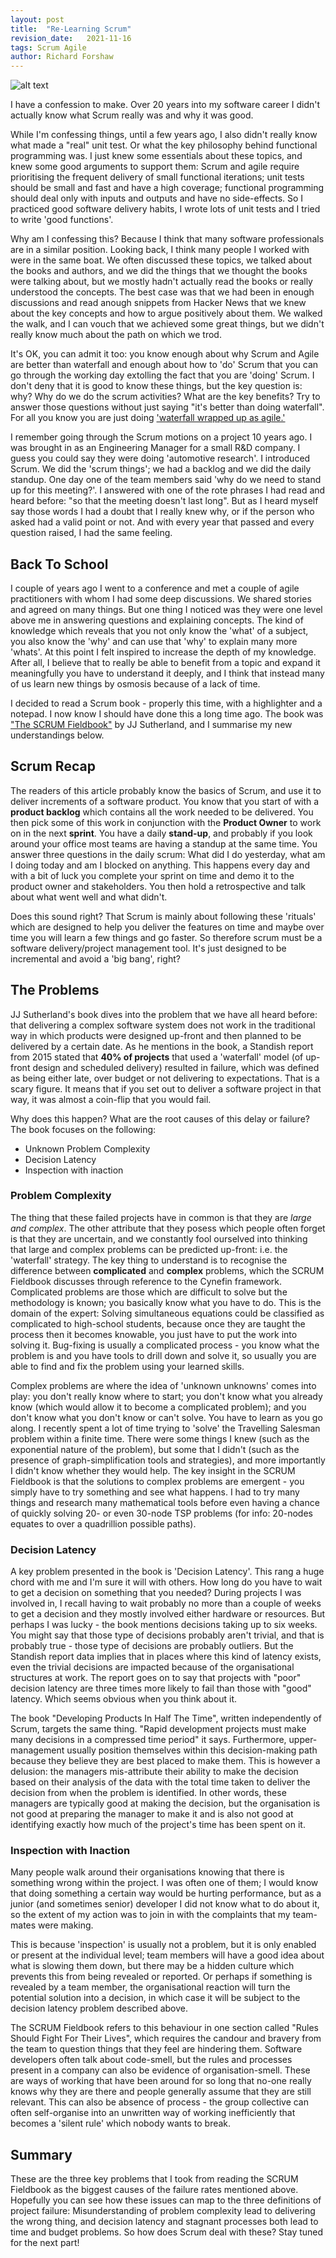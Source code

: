 ```yaml
---
layout: post
title:  "Re-Learning Scrum"
revision_date:   2021-11-16
tags: Scrum Agile
author: Richard Forshaw
---
```


![alt text](images/classroom.jpg "Re-Learning Scrum")

I have a confession to make. Over 20 years into my software career I didn't actually know what Scrum really was and why it was good.

While I'm confessing things, until a few years ago, I also didn't really know what made a "real" unit test. Or what the key philosophy behind functional programming was. I just knew some essentials about these topics, and knew some good arguments to support them: Scrum and agile require prioritising the frequent delivery of small functional iterations; unit tests should be small and fast and have a high coverage; functional programming should deal only with inputs and outputs and have no side-effects. So I practiced good software delivery habits, I wrote lots of unit tests and I tried to write 'good functions'.

Why am I confessing this? Because I think that many software professionals are in a similar position. Looking back, I think many people I worked with were in the same boat. We often discussed these topics, we talked about the books and authors, and we did the things that we thought the books were talking about, but we mostly hadn't actually read the books or really understood the concepts. The best case was that we had been in enough discussions and read anough snippets from Hacker News that we knew about the key concepts and how to argue positively about them. We walked the walk, and I can vouch that we achieved some great things, but we didn't really know much about the path on which we trod.

It's OK, you can admit it too: you know enough about why Scrum and Agile are better than waterfall and enough about how to 'do' Scrum that you can go through the working day extolling the fact that you are 'doing' Scrum. I don't deny that it is good to know these things, but the key question is: why? Why do we do the scrum activities? What are the key benefits? Try to answer those questions without just saying "it's better than doing waterfall". For all you know you are just doing ['waterfall wrapped up as agile.'](https://www.mountaingoatsoftware.com/blog/an-iterative-waterfall-isnt-agile)

I remember going through the Scrum motions on a project 10 years ago. I was brought in as an Engineering Manager for a small R&D company. I guess you could say they were doing 'automotive research'. I introduced Scrum. We did the 'scrum things'; we had a backlog and we did the daily standup. One day one of the team members said 'why do we need to stand up for this meeting?'. I answered with one of the rote phrases I had read and heard before: "so that the meeting doesn't last long". But as I heard myself say those words I had a doubt that I really knew why, or if the person who asked had a valid point or not. And with every year that passed and every question raised, I had the same feeling.

## Back To School

I couple of years ago I went to a conference and met a couple of agile practitioners with whom I had some deep discussions. We shared stories and agreed on many things. But one thing I noticed was they were one level above me in answering questions and explaining concepts. The kind of knowledge which reveals that you not only know the 'what' of a subject, you also know the 'why' and can use that 'why' to explain many more 'whats'. At this point I felt inspired to increase the depth of my knowledge. After all, I believe that to really be able to benefit from a topic and expand it meaningfully you have to understand it deeply, and I think that instead many of us learn new things by osmosis because of a lack of time.

I decided to read a Scrum book - properly this time, with a highlighter and a notepad. I now know I should have done this a long time ago. The book was ["The SCRUM Fieldbook"](https://www.goodreads.com/book/show/43582738-the-scrum-fieldbook) by JJ Sutherland, and I summarise my new understandings below.

## Scrum Recap

The readers of this article probably know the basics of Scrum, and use it to deliver increments of a software product. You know that you start of with a **product backlog** which contains all the work needed to be delivered. You then pick some of this work in conjunction with the **Product Owner** to work on in the next **sprint**. You have a daily **stand-up**, and probably if you look around your office most teams are having a standup at the same time. You answer three questions in the daily scrum: What did I do yesterday, what am I doing today and am I blocked on anything. This happens every day and with a bit of luck you complete your sprint on time and demo it to the product owner and stakeholders. You then hold a retrospective and talk about what went well and what didn't.

Does this sound right? That Scrum is mainly about following these 'rituals' which are designed to help you deliver the features on time and maybe over time you will learn a few things and go faster. So therefore scrum must be a software delivery/project management tool. It's just designed to be incremental and avoid a 'big bang', right?


## The Problems

JJ Sutherland's book dives into the problem that we have all heard before: that delivering a complex software system does not work in the traditional way in which products were designed up-front and then planned to be delivered by a certain date. As he mentions in the book, a Standish report from 2015 stated that **40% of projects** that used a 'waterfall' model (of up-front design and scheduled delivery) resulted in failure, which was defined as being either late, over budget or not delivering to expectations. That is a scary figure. It means that if you set out to deliver a software project in that way, it was almost a coin-flip that you would fail.

Why does this happen? What are the root causes of this delay or failure? The book focuses on the following:

 - Unknown Problem Complexity
 - Decision Latency
 - Inspection with inaction

### Problem Complexity

The thing that these failed projects have in common is that they are _large and complex_. The other attribute that they posess which people often forget is that they are uncertain, and we constantly fool ourselved into thinking that large and complex problems can be predicted up-front: i.e. the 'waterfall' strategy. The key thing to understand is to recognise the difference between **complicated** and **complex** problems, which the SCRUM Fieldbook discusses through reference to the Cynefin framework. Complicated problems are those which are difficult to solve but the methodology is known; you basically know what you have to do. This is the domain of the expert: Solving simultaneous equations could be classified as complicated to high-school students, because once they are taught the process then it becomes knowable, you just have to put the work into solving it. Bug-fixing is usually a complicated process - you know what the problem is and you have tools to drill down and solve it, so usually you are able to find and fix the problem using your learned skills.

Complex problems are where the idea of 'unknown unknowns' comes into play: you don't really know where to start; you don't know what you already know (which would allow it to become a complicated problem); and you don't know what you don't know or can't solve. You have to learn as you go along. I recently spent a lot of time trying to 'solve' the Travelling Salesman problem within a finite time. There were some things I knew (such as the exponential nature of the problem), but some that I didn't (such as the presence of graph-simplification tools and strategies), and more importantly I didn't know whether they would help. The key insight in the SCRUM Fieldbook is that the solutions to complex problems are emergent - you simply have to try something and see what happens. I had to try many things and research many mathematical tools before even having a chance of quickly solving 20- or even 30-node TSP problems (for info: 20-nodes equates to over a quadrillion possible paths).

### Decision Latency

A key problem presented in the book is 'Decision Latency'. This rang a huge chord with me and I'm sure it will with others. How long do you have to wait to get a decision on something that you needed? During projects I was involved in, I recall having to wait probably no more than a couple of weeks to get a decision and they mostly involved either hardware or resources. But perhaps I was lucky - the book mentions decisions taking up to six weeks. You might say that those type of decisions probably aren't trivial, and that is probably true - those type of decisions are probably outliers. But the Standish report data implies that in places where this kind of latency exists, even the trivial decisions are impacted because of the organisational structures at work. The report goes on to say that projects with "poor" decision latency are three times more likely to fail than those with "good" latency. Which seems obvious when you think about it.

The book "Developing Products In Half The Time", written independently of Scrum, targets the same thing. "Rapid development projects must make many decisions in a compressed time period" it says. Furthermore, upper-management usually position themselves within this decision-making path because they believe they are best placed to make them. This is however a delusion: the managers mis-attribute their ability to make the decision based on their analysis of the data with the total time taken to deliver the decision from when the problem is identified. In other words, these managers are typically good at making the decision, but the organisation is not good at preparing the manager to make it and is also not good at identifying exactly how much of the project's time has been spent on it.

### Inspection with Inaction

Many people walk around their organisations knowing that there is something wrong within the project. I was often one of them; I would know that doing something a certain way would be hurting performance, but as a junior (and sometimes senior) developer I did not know what to do about it, so the extent of my action was to join in with the complaints that my team-mates were making.

This is because 'inspection' is usually not a problem, but it is only enabled or present at the individual level; team members will have a good idea about what is slowing them down, but there may be a hidden culture which prevents this from being revealed or reported. Or perhaps if something is revealed by a team member, the organisational reaction will turn the potential solution into a decision, in which case it will be subject to the decision latency problem described above.

The SCRUM Fieldbook refers to this behaviour in one section called "Rules Should Fight For Their Lives", which requires the candour and bravery from the team to question things that they feel are hindering them. Software developers often talk about code-smell, but the rules and processes present in a company can also be evidence of organisation-smell. These are ways of working that have been around for so long that no-one really knows why they are there and people generally assume that they are still relevant. This can also be absence of process - the group collective can often self-organise into an unwritten way of working inefficiently that becomes a 'silent rule' which nobody wants to break.

## Summary

These are the three key problems that I took from reading the SCRUM Fieldbook as the biggest causes of the failure rates mentioned above. Hopefully you can see how these issues can map to the three definitions of project failure: Misunderstanding of problem complexity lead to delivering the wrong thing, and decision latency and stagnant processes both lead to time and budget problems. So how does Scrum deal with these? Stay tuned for the next part!


